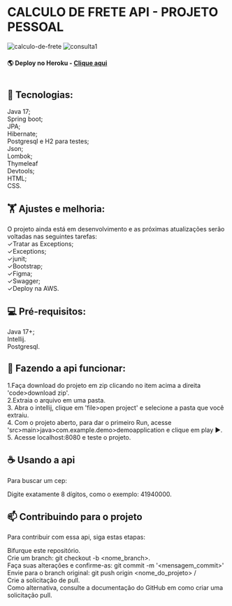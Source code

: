 # CALCULO DE FRETE API - PROJETO PESSOAL

![calculo-de-frete](https://user-images.githubusercontent.com/101893308/183311868-168b1a5b-b6f1-4214-b024-827f0ea4a09f.png)
![consulta1](https://user-images.githubusercontent.com/101893308/183312833-818e565f-717d-4ddf-b423-eee73399d44e.png)

#### 🌎 Deploy no Heroku - [Clique aqui](https://apicalculofrete.herokuapp.com/) <br/><br/>

## 🌌 Tecnologias:<br/>
Java 17;<br/>
Spring boot;<br/>
JPA;<br/>
Hibernate;<br/>
Postgresql e H2 para testes;<br/>
Json;<br/>
Lombok;<br/>
Thymeleaf<br/>
Devtools;<br/>
HTML;<br/>
CSS.<br/>



## 🏋️ Ajustes e melhoria:<br/>
O projeto ainda está em desenvolvimento e as próximas atualizações serão voltadas nas seguintes tarefas:<br/>
✓Tratar as Exceptions;<br/>
✓Exceptions;<br/>
✓junit;<br/>
✓Bootstrap;<br/>
✓Figma;<br/>
✓Swagger;<br/>
✓Deploy na AWS.<br/>


## 💻 Pré-requisitos:<br/>

Java 17+;<br/>
Intellij.<br/>
Postgresql.<br/>

## 🚀 Fazendo a api funcionar:
1.Faça download do projeto em zip clicando no item acima a direita 'code>download zip'. <br/>
2.Extraia o arquivo em uma pasta. <br/>
3. Abra o intellij, clique em 'file>open project' e selecione a pasta que você extraiu. <br/>
4. Com o projeto aberto, para dar o primeiro Run, acesse 'src>main>java>com.example.demo>demoapplication e clique em play ►.<br/>
5. Acesse localhost:8080 e teste o projeto.<br/>

## ☕ Usando a api<br/>
Para buscar um cep:<br/>

Digite exatamente 8 dígitos, como o exemplo: 41940000.<br/>

## 📫 Contribuindo para o projeto<br/>
Para contribuir com essa api, siga estas etapas:<br/>

Bifurque este repositório.<br/>
Crie um branch: git checkout -b <nome_branch>.<br/>
Faça suas alterações e confirme-as: git commit -m '<mensagem_commit>'<br/>
Envie para o branch original: git push origin <nome_do_projeto> / <local><br/>
Crie a solicitação de pull.<br/>
Como alternativa, consulte a documentação do GitHub em como criar uma solicitação pull.<br/>
